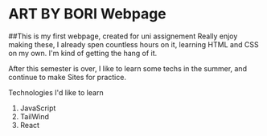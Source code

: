 # ART BY BORI Webpage

##This is my first webpage, created for uni assignement
Really enjoy making these, I already spen countless hours on it, learning HTML and CSS on my own. I'm kind of getting the hang of it.

After this semester is over, I like to learn some techs in the summer, and continue to make Sites for practice.

Technologies I'd like to learn
1. JavaScript
2. TailWind
3. React